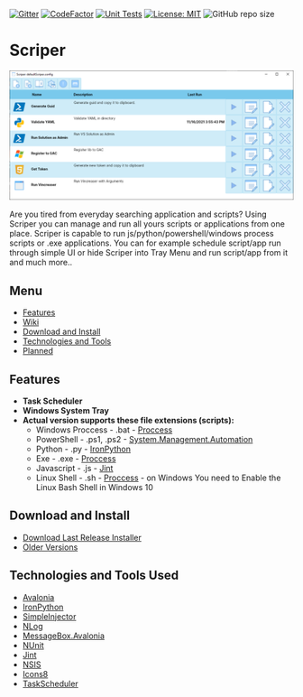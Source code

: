 [![Gitter](https://badges.gitter.im/ScriperApp/community.svg)](https://gitter.im/ScriperApp/community?utm_source=badge&utm_medium=badge&utm_campaign=pr-badge)
[![CodeFactor](https://www.codefactor.io/repository/github/gramli/scriper/badge/master)](https://www.codefactor.io/repository/github/gramli/scriper/overview/master)
[![Unit Tests](https://github.com/Gramli/Scriper/actions/workflows/dotnet.yml/badge.svg?branch=master)](https://github.com/Gramli/Scriper/actions/workflows/dotnet.yml)
[![License: MIT](https://img.shields.io/badge/License-MIT-yellow.svg)](https://github.com/Gramli/Scriper/blob/master/LICENSE.md)
![GitHub repo size](https://img.shields.io/github/repo-size/Gramli/Scriper)

# Scriper

![Scriper Example](/Images/scriper.png)

Are you tired from everyday searching application and scripts? Using Scriper you can manage and run all yours scripts or applications from one place.
Scriper is capable to run js/python/powershell/windows process scripts or .exe applications. You can for example schedule script/app run through simple UI or hide Scriper into Tray Menu and run script/app from it and much more..

## Menu
* [Features](#features)  
* [Wiki](https://github.com/Gramli/Scriper/wiki)    
* [Download and Install](#download-and-install)    
* [Technologies and Tools](#technologies-and-tools-used)  
* [Planned](#planned)

## Features
- **Task Scheduler**  
- **Windows System Tray**  
- **Actual version supports these file extensions (scripts):**
  * Windows Proccess - .bat - [Proccess](https://docs.microsoft.com/en-gb/dotnet/api/system.diagnostics.process?view=netcore-3.1)
  * PowerShell - .ps1, .ps2 -  [System.Management.Automation](https://www.nuget.org/packages/Microsoft.PowerShell.SDK/)
  * Python - .py - [IronPython](https://github.com/IronLanguages/ironpython2)
  * Exe - .exe -  [Proccess](https://docs.microsoft.com/en-gb/dotnet/api/system.diagnostics.process?view=netcore-3.1)
  * Javascript - .js - [Jint](https://github.com/sebastienros/jint)
  * Linux Shell - .sh -  [Proccess](https://docs.microsoft.com/en-gb/dotnet/api/system.diagnostics.process?view=netcore-3.1) - on Windows You need to Enable the Linux Bash Shell in Windows 10

## Download and Install
* [Download Last Release Installer](https://github.com/Gramli/Scriper/releases/download/v1.4/ScriperInstaller.exe)
* [Older Versions](https://github.com/Gramli/Scriper/releases)


## Technologies and Tools Used
* [Avalonia](https://github.com/AvaloniaUI/Avalonia)
* [IronPython](https://github.com/IronLanguages/ironpython2)
* [SimpleInjector](https://github.com/simpleinjector/SimpleInjector)
* [NLog](https://github.com/NLog/NLog)
* [MessageBox.Avalonia](https://github.com/AvaloniaUtils/MessageBox.Avalonia)
* [NUnit](https://github.com/nunit/nunit)
* [Jint](https://github.com/sebastienros/jint)
* [NSIS](https://nsis.sourceforge.io/Download)
* [Icons8](https://icons8.com)
* [TaskScheduler](https://github.com/dahall/TaskScheduler)

